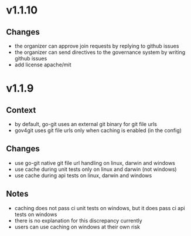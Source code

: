 # v1.1.10

## Changes

* the organizer can approve join requests by replying to github issues
* the organizer can send directives to the governance system by writing github issues
* add license apache/mit

# v1.1.9

## Context

* by default, go-git uses an external git binary for git file urls
* gov4git uses git file urls only when caching is enabled (in the config)

## Changes

* use go-git native git file url handling on linux, darwin and windows
* use cache during unit tests only on linux and darwin (not windows)
* use cache during api tests on linux, darwin and windows

## Notes

* caching does not pass ci unit tests on windows, but it does pass ci api tests on windows
* there is no explanation for this discrepancy currently
* users can use caching on windows at their own risk
